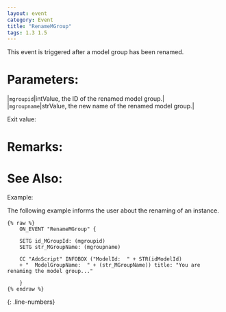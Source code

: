 ```yaml
---
layout: event
category: Event
title: "RenameMGroup"
tags: 1.3 1.5
---
```


This event is triggered after a model group has been renamed.  

# Parameters:  

|`mgroupid`|intValue, the ID of the renamed model group.|
|`mgroupname`|strValue, the new name of the renamed model group.|

Exit value:



# Remarks:  



# See Also:  



Example:

The following example informs the user about the renaming of an instance.  

```adoscript
{% raw %}
	ON_EVENT "RenameMGroup" {

	SETG id_MGroupId: (mgroupid)
	SETG str_MGroupName: (mgroupname)
	
	CC "AdoScript" INFOBOX ("ModelId:  " + STR(idModelId) 
	+ "  ModelGroupName:  " + (str_MGroupName)) title: "You are renaming the model group..."
	
	}
{% endraw %}
```
{: .line-numbers}
